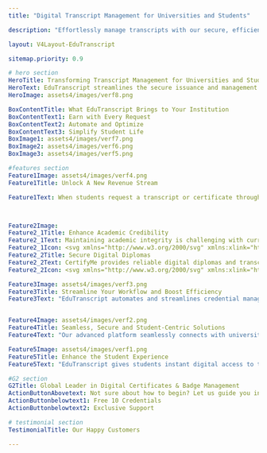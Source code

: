 ```yaml
---
title: "Digital Transcript Management for Universities and Students"

description: "Effortlessly manage transcripts with our secure, efficient platform for universities and students. Enhance accuracy, streamline tasks, and ensure top compliance standards."

layout: V4Layout-EduTranscript

sitemap.priority: 0.9

# hero section
HeroTitle: Transforming Transcript Management for Universities and Students
HeroText: EduTranscript streamlines the secure issuance and management of transcripts, migration, transfer, bonafide, and rank certificates.
HeroImage: assets4/images/verf8.png

BoxContentTitle: What EduTranscript Brings to Your Institution
BoxContentText1: Earn with Every Request
BoxContentText2: Automate and Optimize
BoxContentText3: Simplify Student Life
BoxImage1: assets4/images/verf7.png
BoxImage2: assets4/images/verf6.png
BoxImage3: assets4/images/verf5.png

#features section
Feature1Image: assets4/images/verf4.png
Feature1Title: Unlock A New Revenue Stream

Feature1Text: When students request a transcript or certificate through our portal, a fee is applied, which is shared between your university and CertifyMe. This partnership transforms routine administrative tasks into a valuable revenue stream, benefiting both institutions and CertifyMe.



Feature2Image: 
Feature2_1Title: Enhance Academic Credibility
Feature2_1Text: Maintaining academic integrity is challenging with current methods. CertifyMe's digital diplomas and transcripts ensure enhanced security and reliability, boosting the university's qualification value.
Feature2_1Icon: <svg xmlns="http://www.w3.org/2000/svg" xmlns:xlink="http://www.w3.org/1999/xlink" img width="76px" version="1.1" x="0px" y="0px" viewBox="0 0 72 90" style="enable-background:new 0 0 72 72;" xml:space="preserve"><path d="M30.16,20.91c0-5.08-4.06-9.14-9.05-9.14c-5.08,0-9.14,4.06-9.14,9.14c0,5.08,4.06,9.14,9.14,9.14  C26.09,30.05,30.16,25.98,30.16,20.91L30.16,20.91z M17.69,23.22c-0.18-1.02,1.38-1.2,1.48-0.18c0.18,1.66,3.78,1.48,3.78-0.09  c0-2.12-5.26-0.28-5.26-4.15c0-1.48,1.29-2.49,2.58-2.77v-1.2c0-1.02,1.57-1.02,1.57,0v1.29c1.2,0.18,2.49,1.11,2.68,2.49  c0.09,1.02-1.48,1.11-1.57,0.09c-0.18-1.48-3.69-1.48-3.69,0.09c0,2.22,5.26,0.28,5.26,4.15c0,1.48-1.29,2.49-2.68,2.77V27  c0,1.02-1.57,1.02-1.57,0v-1.29C19.08,25.43,17.79,24.51,17.69,23.22L17.69,23.22z M31.82,20.91c0,5.91-4.8,10.8-10.71,10.8  c-6,0-10.8-4.89-10.8-10.8c0-6,4.8-10.8,10.8-10.8C27.02,10.11,31.82,14.91,31.82,20.91L31.82,20.91z M37.36,23.68l-2.12,0.37  c-0.37,0.09-0.65,0.28-0.74,0.65c-0.18,0.55-0.55,1.85-1.29,3.05c-0.09,0.28-0.09,0.55,0.09,0.83l1.29,1.85  c-1.11,1.48-2.49,2.86-3.97,3.97l-1.75-1.29c-0.28-0.18-0.65-0.18-0.92-0.09c-0.18,0.09-1.85,1.02-3.05,1.29  c-0.37,0.09-0.55,0.37-0.65,0.65l-0.37,2.22c-0.92,0.09-1.85,0.18-2.77,0.18c-1.02,0-1.94-0.09-2.86-0.18l-0.37-2.22  c-0.09-0.28-0.28-0.55-0.55-0.65c-1.2-0.28-2.95-1.2-3.05-1.29c-0.37-0.09-0.74-0.09-0.92,0.09l-1.75,1.29  c-1.57-1.11-2.95-2.49-4.06-3.97l1.29-1.85c0.18-0.28,0.18-0.55,0.09-0.83c-0.74-1.2-1.11-2.49-1.29-3.05  c-0.09-0.37-0.37-0.55-0.65-0.65l-2.12-0.37c-0.37-1.85-0.37-3.78,0-5.63l2.12-0.37c0.28,0,0.55-0.28,0.65-0.55  c0.18-0.65,0.55-1.94,1.29-3.05c0.09-0.28,0.09-0.65-0.09-0.92L7.54,11.4c1.11-1.57,2.49-2.86,4.06-3.97l1.75,1.2  c0.18,0.18,0.55,0.28,0.92,0.09c0.09-0.09,1.85-0.92,3.05-1.29c0.28-0.09,0.46-0.28,0.55-0.65l0.37-2.12  c0.92-0.18,1.85-0.28,2.86-0.28c0.92,0,1.85,0.09,2.77,0.28l0.37,2.12c0.09,0.37,0.28,0.55,0.65,0.65c1.2,0.37,2.86,1.2,3.05,1.29  c0.28,0.18,0.65,0.09,0.92-0.09l1.75-1.2c1.48,1.11,2.86,2.4,3.97,3.97l-1.29,1.75c-0.18,0.28-0.18,0.65-0.09,0.92  c0.74,1.11,1.11,2.4,1.29,3.05c0.09,0.28,0.37,0.55,0.74,0.55l2.12,0.37C37.63,19.89,37.63,21.83,37.36,23.68L37.36,23.68z   M38.83,17.22c-0.09-0.28-0.28-0.55-0.65-0.65l-2.22-0.37c-0.28-0.83-0.65-1.66-1.11-2.49l1.29-1.85c0.28-0.18,0.28-0.65,0.09-0.92  c-1.38-2.03-3.14-3.78-5.17-5.17c-0.28-0.18-0.65-0.18-1.02,0l-1.85,1.29c-0.74-0.37-1.57-0.74-2.4-1.02l-0.37-2.22  c-0.09-0.37-0.37-0.65-0.65-0.65c-1.2-0.28-2.49-0.37-3.69-0.37c-1.29,0-2.49,0.09-3.78,0.37c-0.28,0-0.55,0.28-0.55,0.65L16.4,6.05  c-0.92,0.28-1.75,0.65-2.49,1.02l-1.85-1.29c-0.28-0.18-0.74-0.18-1.02,0c-2.03,1.38-3.78,3.14-5.17,5.17  c-0.18,0.28-0.09,0.74,0.09,0.92l1.29,1.85c-0.46,0.83-0.74,1.66-1.02,2.49l-2.22,0.37c-0.37,0.09-0.65,0.37-0.74,0.65  c-0.46,2.4-0.46,4.89,0,7.29c0.09,0.37,0.37,0.65,0.74,0.74l2.22,0.37c0.28,0.83,0.55,1.66,1.02,2.4l-1.29,1.85  c-0.18,0.28-0.28,0.65-0.09,0.92c1.38,2.12,3.14,3.88,5.17,5.17c0.28,0.28,0.74,0.28,1.02,0.09l1.85-1.38  c0.74,0.46,1.57,0.83,2.49,1.02l0.37,2.31c0,0.28,0.28,0.55,0.55,0.65c1.29,0.18,2.49,0.37,3.78,0.37c1.2,0,2.49-0.18,3.69-0.37  c0.28-0.09,0.55-0.37,0.65-0.65l0.37-2.31c0.83-0.18,1.66-0.55,2.4-1.02l1.85,1.38c0.37,0.18,0.74,0.18,1.02-0.09  c2.03-1.29,3.78-3.05,5.17-5.17c0.18-0.28,0.18-0.65-0.09-0.92l-1.29-1.85c0.46-0.74,0.83-1.57,1.11-2.4l2.22-0.37  c0.37-0.09,0.55-0.37,0.65-0.74C39.29,22.11,39.29,19.62,38.83,17.22L38.83,17.22z M35.33,7.25c-1.02,0-1.02-1.57,0-1.57h16.25  c1.02,0,1.02,1.57,0,1.57H35.33z M39.02,12.23c-1.02,0-1.02-1.57,0-1.57h9.05c1.02,0,1.02,1.57,0,1.57H39.02z M40.86,17.22  c-1.02,0-1.02-1.57,0-1.57h3.51c1.02,0,1.02,1.57,0,1.57H40.86z M44,57.46c1.02,0,1.02,1.57,0,1.57h-3.97c-1.02,0-1.02-1.57,0-1.57  H44z M48.99,67.62c1.02,0,1.02,1.57,0,1.57H32.83c-1.02,0-1.02-1.57,0-1.57H48.99z M45.2,62.63c1.02,0,1.02,1.57,0,1.57h-8.77  c-1.11,0-1.11-1.57,0-1.57H45.2z M63.11,34.57c0,0.74-0.37,1.66-0.92,2.12l-4.34,4.43c-0.28,0.28-0.65,0.37-1.02,0.37  c-0.83,0-1.38-0.55-1.38-1.38c0-0.37,0.09-0.74,0.37-1.02l1.75-1.75c0.55-0.46,0.18-1.29-0.55-1.29H44.19  c-0.83,0-1.48-0.65-1.48-1.48c0-0.74,0.65-1.38,1.48-1.38h12.83c0.74,0,1.11-0.83,0.55-1.29l-1.75-1.85  c-0.28-0.28-0.37-0.65-0.37-1.02c0-0.74,0.55-1.38,1.38-1.38c0.37,0,0.74,0.18,1.02,0.37l4.34,4.43  C62.74,33,63.11,33.83,63.11,34.57L63.11,34.57z M64.68,34.57c0-1.29-0.46-2.22-1.38-3.23L58.96,27c-0.65-0.65-1.38-0.92-2.12-0.92  c-1.66,0-2.95,1.29-2.95,2.95c0,0.83,0.28,1.57,0.83,2.12l0.46,0.46H44.19c-1.66,0-2.95,1.29-2.95,2.95s1.29,2.95,2.95,2.95h10.98  l-0.46,0.46c-0.55,0.65-0.83,1.38-0.83,2.12c0,1.66,1.29,2.95,2.95,2.95c0.74,0,1.48-0.28,2.12-0.83l4.34-4.43  C64.22,36.88,64.68,35.86,64.68,34.57L64.68,34.57z M61.36,57.65c0-1.94-1.48-3.42-3.42-3.42c-1.85,0-3.42,1.48-3.42,3.42  c0,1.85,1.57,3.42,3.42,3.42C59.88,61.06,61.36,59.49,61.36,57.65L61.36,57.65z M63.02,57.65c0,2.77-2.31,4.98-5.08,4.98  s-4.98-2.22-4.98-4.98c0-2.77,2.22-5.08,4.98-5.08S63.02,54.88,63.02,57.65L63.02,57.65z M65.79,59.12  c-0.09,0.46,0.09,0.74,0.28,0.83l1.2,1.02c-0.37,1.11-0.92,2.12-1.66,3.05l-1.57-0.55c-0.28-0.09-0.65-0.09-0.83,0.09  c-0.28,0.28-1.38,1.02-2.68,1.57c-0.28,0.09-0.46,0.37-0.55,0.65l-0.28,1.57c-1.11,0.28-2.31,0.28-3.42,0l-0.37-1.57  c0-0.28-0.28-0.55-0.46-0.65c-1.38-0.55-2.4-1.29-2.68-1.57c-0.28-0.18-0.55-0.18-0.83-0.09l-1.57,0.55  c-0.74-0.92-1.29-1.94-1.75-3.05l1.29-1.02c0.09-0.09,0.37-0.37,0.28-0.83c-0.18-1.02-0.18-2.03,0-3.05  c0.09-0.37-0.18-0.65-0.28-0.74l-1.29-1.11c0.46-1.11,1.02-2.12,1.75-2.95l1.57,0.55c0.28,0.09,0.55,0,0.83-0.18  c0.28-0.28,1.29-1.02,2.68-1.57c0.18-0.09,0.46-0.28,0.46-0.55l0.37-1.66c1.11-0.18,2.31-0.18,3.42,0l0.28,1.66  c0.09,0.28,0.28,0.46,0.55,0.55c1.29,0.55,2.4,1.29,2.68,1.57c0.18,0.18,0.55,0.28,0.83,0.18l1.57-0.55  c0.74,0.83,1.29,1.85,1.66,2.95l-1.2,1.11c-0.18,0.09-0.37,0.37-0.28,0.74C65.97,57.09,65.97,58.11,65.79,59.12L65.79,59.12z   M67.45,56.26l1.29-1.11c0.28-0.28,0.37-0.55,0.28-0.92c-0.55-1.66-1.38-3.14-2.58-4.43c-0.18-0.28-0.55-0.37-0.92-0.28l-1.66,0.55  c-0.65-0.55-1.48-1.02-2.31-1.29l-0.37-1.75c0-0.28-0.28-0.55-0.55-0.65c-1.75-0.37-3.51-0.37-5.26,0  c-0.37,0.09-0.55,0.37-0.65,0.65l-0.28,1.75c-0.83,0.28-1.66,0.74-2.4,1.29l-1.66-0.55c-0.28-0.09-0.65,0-0.83,0.28  c-1.2,1.29-2.12,2.77-2.58,4.43c-0.09,0.37,0,0.65,0.18,0.92l1.38,1.11c-0.18,0.92-0.18,1.85,0,2.77l-1.38,1.11  c-0.18,0.18-0.28,0.55-0.18,0.83c0.46,1.66,1.38,3.23,2.58,4.43c0.18,0.28,0.55,0.46,0.83,0.28l1.66-0.55  c0.74,0.55,1.57,1.02,2.4,1.38l0.28,1.66c0.09,0.37,0.28,0.65,0.65,0.65c1.75,0.46,3.51,0.46,5.26,0c0.28,0,0.55-0.28,0.55-0.65  l0.37-1.66c0.83-0.37,1.66-0.83,2.31-1.38l1.66,0.55c0.37,0.18,0.74,0,0.92-0.28c1.2-1.2,2.03-2.77,2.58-4.43  c0.09-0.28,0-0.65-0.28-0.83l-1.29-1.11C67.54,58.11,67.54,57.18,67.45,56.26L67.45,56.26z M29.14,43.89c0,0.74,0.37,1.57,0.92,2.12  l4.34,4.34c0.28,0.28,0.65,0.46,1.02,0.46c0.83,0,1.38-0.65,1.38-1.38c0-0.37-0.09-0.74-0.37-1.02l-1.75-1.85  c-0.55-0.46-0.18-1.29,0.55-1.29h12.83c0.83,0,1.38-0.65,1.38-1.38c0-0.83-0.55-1.48-1.38-1.48H35.23c-0.74,0-1.11-0.83-0.55-1.29  l1.75-1.75c0.28-0.28,0.37-0.65,0.37-1.02c0-0.83-0.55-1.38-1.38-1.38c-0.37,0-0.74,0.09-1.02,0.37l-4.34,4.43  C29.51,42.23,29.14,43.06,29.14,43.89L29.14,43.89z M27.57,43.89c0-1.38,0.46-2.31,1.38-3.23l4.34-4.43  c0.65-0.55,1.38-0.83,2.12-0.83c1.66,0,2.95,1.29,2.95,2.95c0,0.74-0.28,1.48-0.83,2.12l-0.46,0.37h10.98  c1.66,0,2.95,1.38,2.95,3.05c0,1.57-1.29,2.95-2.95,2.95H37.08l0.46,0.46c0.55,0.55,0.83,1.29,0.83,2.12c0,1.57-1.29,2.95-2.95,2.95  c-0.74,0-1.48-0.28-2.12-0.92l-4.34-4.34C28.03,46.11,27.57,45.18,27.57,43.89L27.57,43.89z"/></svg>
Feature2_2Title: Secure Digital Diplomas
Feature2_2Text: CertifyMe provides reliable digital diplomas and transcripts, reinforcing the university's academic reputation and ensuring the credibility of qualifications.
Feature2_2Icon: <svg xmlns="http://www.w3.org/2000/svg" xmlns:xlink="http://www.w3.org/1999/xlink" img width="56px" version="1.1" x="0px" y="0px" viewBox="0 0 66 82.5" style="enable-background:new 0 0 66 66;" xml:space="preserve"><path d="M50.52,36.28c-0.22-1.67-0.92-3.23-2.04-4.52c0,0,0,0,0,0c0,0,0,0,0,0c-0.6-0.69-1.3-1.28-2.09-1.74  c-3.19-1.9-7.22-1.53-10.02,0.92c-1.73,1.5-2.76,3.6-2.92,5.89c-0.16,2.29,0.59,4.51,2.1,6.24c0.21,0.24,0.43,0.47,0.66,0.68  c1.61,1.48,3.7,2.26,5.8,2.26c1.5,0,3.01-0.39,4.37-1.2c0.45-0.26,0.88-0.57,1.28-0.92c0,0,0,0,0,0c1.72-1.51,2.76-3.6,2.91-5.89  C50.61,37.41,50.59,36.84,50.52,36.28z M48.49,38.81c-0.07,0.32-0.15,0.64-0.27,0.95c-0.03,0.08-0.07,0.16-0.11,0.25  c-0.05,0.12-0.09,0.23-0.15,0.35c-0.04,0.08-0.08,0.15-0.12,0.22c-0.06,0.11-0.12,0.23-0.19,0.34c-0.03,0.05-0.07,0.1-0.1,0.15  c-0.09,0.13-0.17,0.26-0.27,0.39c-0.01,0.01-0.01,0.01-0.02,0.02c-0.26,0.33-0.55,0.65-0.88,0.93c-0.31,0.27-0.64,0.51-0.99,0.71  c-2.75,1.64-6.28,1.08-8.39-1.34c-1.17-1.34-1.74-3.05-1.62-4.83c0.12-1.77,0.92-3.39,2.26-4.56c1.24-1.09,2.8-1.65,4.37-1.65  c1.17,0,2.34,0.31,3.39,0.94c0.61,0.36,1.15,0.81,1.61,1.34c0.15,0.17,0.28,0.34,0.41,0.52c0.89,1.25,1.32,2.75,1.22,4.3  C48.61,38.18,48.56,38.5,48.49,38.81z"/><path d="M63.98,55.98l-7.44-8.51c-0.3-0.35-0.72-0.56-1.18-0.59c-0.46-0.03-0.9,0.12-1.25,0.42l-1.21,1.06l-1.4-1.63  c0.33-0.34,0.65-0.69,0.94-1.06c3.99-5.02,3.82-12.19-0.41-17.04c0,0,0,0,0,0c-1.42-1.62-3.2-2.85-5.17-3.61v-7.21  c0-0.03-0.01-0.05-0.02-0.08c-0.01-0.07-0.02-0.15-0.04-0.22c-0.01-0.04-0.02-0.08-0.04-0.11c-0.04-0.09-0.09-0.17-0.16-0.24  c-0.01-0.01-0.01-0.02-0.02-0.03L32.89,3.45c-0.01-0.01-0.01-0.01-0.02-0.01c-0.08-0.08-0.17-0.13-0.26-0.18  c-0.03-0.01-0.06-0.02-0.1-0.03c-0.08-0.03-0.16-0.04-0.25-0.05c-0.02,0-0.04-0.01-0.06-0.01H7.49C3.91,3.17,1,6.08,1,9.65v46.42  c0,3.58,2.91,6.49,6.49,6.49h32.88c3.58,0,6.49-2.91,6.49-6.49v-6.29c0.8-0.31,1.59-0.69,2.35-1.18c0.3-0.2,0.57-0.39,0.83-0.59  l1.39,1.62l-0.96,0.84c-0.71,0.62-0.79,1.71-0.16,2.43l7.44,8.51c0.82,0.94,1.97,1.41,3.12,1.41c0.96,0,1.93-0.33,2.71-1.02  C65.3,60.32,65.48,57.7,63.98,55.98z M43.55,16.85h-5.82c-2.51,0-4.55-2.04-4.55-4.55V6.48L43.55,16.85z M44.92,56.07  c0,2.51-2.04,4.55-4.55,4.55H7.49c-2.51,0-4.55-2.04-4.55-4.55V9.65c0-2.51,2.04-4.55,4.55-4.55h23.75v7.2  c0,3.58,2.91,6.49,6.49,6.49h7.2v5.63c-0.04-0.01-0.08-0.01-0.12-0.02c-0.45-0.1-0.9-0.17-1.36-0.23c-0.07-0.01-0.15-0.01-0.22-0.02  c-0.46-0.04-0.92-0.07-1.38-0.07c-0.05,0-0.1,0-0.15,0.01c-0.46,0.01-0.91,0.04-1.36,0.1c-0.04,0-0.07,0.01-0.11,0.01  c-0.45,0.06-0.9,0.15-1.35,0.26c-0.07,0.02-0.14,0.03-0.21,0.05c-0.43,0.11-0.85,0.25-1.27,0.4c-0.08,0.03-0.16,0.06-0.24,0.09  c-0.41,0.16-0.82,0.34-1.21,0.55c-0.07,0.04-0.14,0.08-0.21,0.11c-0.4,0.22-0.8,0.45-1.18,0.71c-0.05,0.03-0.09,0.07-0.14,0.1  c-0.4,0.28-0.8,0.58-1.17,0.91c-2.68,2.34-4.29,5.59-4.53,9.13c-0.03,0.44-0.04,0.89-0.02,1.32c0.03,1,0.19,1.98,0.43,2.94  c0.51,1.97,1.47,3.81,2.85,5.39c0,0,0,0,0,0c0.29,0.33,0.59,0.63,0.9,0.93c0.07,0.06,0.13,0.13,0.2,0.19  c0.31,0.28,0.63,0.55,0.97,0.8c0.05,0.04,0.1,0.07,0.14,0.1c0.32,0.23,0.64,0.44,0.98,0.64c0.05,0.03,0.1,0.06,0.16,0.1  c0.37,0.21,0.75,0.41,1.14,0.59c0.05,0.02,0.1,0.04,0.15,0.07c0.82,0.36,1.67,0.64,2.55,0.83c0.02,0,0.03,0.01,0.05,0.01  c1.85,0.4,3.8,0.41,5.7-0.02V56.07z M45.7,48.16c-0.01,0-0.1,0.03-0.11,0.04c-4.36,1.44-9.12,0.14-12.14-3.31l0,0  c-2-2.29-2.99-5.21-2.79-8.24c0.2-3.03,1.58-5.8,3.87-7.8c0.34-0.3,0.7-0.56,1.06-0.81c0.1-0.07,0.2-0.14,0.3-0.2  c0.32-0.2,0.64-0.39,0.97-0.56c0.06-0.03,0.12-0.07,0.19-0.1c0.39-0.19,0.78-0.35,1.18-0.49c0.11-0.04,0.22-0.07,0.32-0.11  c0.33-0.11,0.67-0.2,1.01-0.27c0.09-0.02,0.19-0.05,0.28-0.06c0.42-0.08,0.84-0.14,1.26-0.17c0.1-0.01,0.19-0.01,0.29-0.01  c0.37-0.02,0.74-0.02,1.12,0c0.07,0,0.15,0,0.22,0.01c0.43,0.03,0.85,0.08,1.28,0.16c0.09,0.02,0.18,0.04,0.26,0.05  c0.44,0.09,0.88,0.2,1.31,0.34c0,0,0,0,0,0l0.17,0.05c1.84,0.63,3.5,1.75,4.81,3.25v0c3.61,4.14,3.76,10.26,0.35,14.55  c-0.41,0.51-0.85,0.98-1.37,1.45c0,0,0,0-0.01,0.01c0,0-0.01,0-0.02,0.01c0,0,0,0.01-0.01,0.01c-0.01,0.01-0.02,0.02-0.03,0.03  c-0.38,0.33-0.81,0.66-1.34,1.01C47.38,47.47,46.58,47.86,45.7,48.16z M62.31,60.36c-0.91,0.8-2.3,0.7-3.09-0.21l-7.3-8.35l3.3-2.89  l7.3,8.35C63.31,58.17,63.22,59.56,62.31,60.36z"/><path d="M43.94,34.84l-3.53,3.53l-0.92-0.92c-0.38-0.38-0.99-0.38-1.37,0c-0.38,0.38-0.38,0.99,0,1.37l1.6,1.6  c0.18,0.18,0.43,0.28,0.69,0.28s0.5-0.1,0.69-0.28l4.22-4.22c0.38-0.38,0.38-0.99,0-1.37C44.94,34.46,44.32,34.46,43.94,34.84z"/><path d="M6.76,35.41h18.88c0.54,0,0.97-0.43,0.97-0.97s-0.43-0.97-0.97-0.97H6.76c-0.54,0-0.97,0.43-0.97,0.97  S6.23,35.41,6.76,35.41z"/><path d="M6.76,42.22h18.88c0.54,0,0.97-0.43,0.97-0.97s-0.43-0.97-0.97-0.97H6.76c-0.54,0-0.97,0.43-0.97,0.97  S6.23,42.22,6.76,42.22z"/><path d="M6.76,49.02h18.88c0.54,0,0.97-0.43,0.97-0.97s-0.43-0.97-0.97-0.97H6.76c-0.54,0-0.97,0.43-0.97,0.97  S6.23,49.02,6.76,49.02z"/><path d="M37.31,53.89H6.76c-0.54,0-0.97,0.43-0.97,0.97s0.43,0.97,0.97,0.97h30.55c0.54,0,0.97-0.43,0.97-0.97  S37.85,53.89,37.31,53.89z"/><path d="M7.85,24.74l0.07,0.1c1.59,2.1,3.89,3.5,6.48,3.95c0.19,0.03,0.38,0.06,0.55,0.08c0.39,0.05,0.8,0.07,1.26,0.07  c0.46,0,0.87-0.02,1.25-0.07c2.78-0.33,5.34-1.8,7.04-4.04l0.06-0.08c0.07-0.09,0.13-0.18,0.17-0.23c0.01-0.01,0.01-0.02,0.02-0.03  c0,0,0.01-0.01,0.01-0.01c0,0,0,0,0,0c1.22-1.74,1.87-3.79,1.87-5.94c0-5.74-4.67-10.41-10.41-10.41S5.79,12.79,5.79,18.53  c0,2.16,0.66,4.23,1.87,5.94C7.72,24.57,7.79,24.65,7.85,24.74z M15.18,26.94c-0.15-0.02-0.3-0.04-0.45-0.07  c-0.25-0.04-0.5-0.1-0.75-0.17c-0.08-0.02-0.16-0.05-0.25-0.08c-0.16-0.05-0.32-0.1-0.48-0.16c-0.1-0.04-0.19-0.08-0.28-0.12  c-0.14-0.06-0.28-0.12-0.42-0.18c-0.1-0.05-0.19-0.1-0.29-0.15c-0.13-0.07-0.26-0.13-0.38-0.21c-0.1-0.06-0.19-0.12-0.28-0.18  c-0.12-0.08-0.24-0.15-0.35-0.24c-0.09-0.07-0.18-0.14-0.27-0.21c-0.11-0.09-0.22-0.17-0.32-0.26c-0.09-0.08-0.17-0.15-0.25-0.23  c-0.1-0.1-0.2-0.19-0.3-0.29c-0.08-0.08-0.16-0.17-0.24-0.26c-0.05-0.05-0.09-0.11-0.14-0.16c1.67-1.8,3.99-2.82,6.47-2.82  c2.5,0,4.82,1.02,6.47,2.81c-0.05,0.06-0.1,0.12-0.16,0.18c-0.08,0.09-0.16,0.18-0.25,0.27c-0.11,0.11-0.22,0.22-0.33,0.32  c-0.09,0.08-0.18,0.16-0.27,0.24c-0.12,0.1-0.24,0.2-0.37,0.29c-0.09,0.07-0.19,0.14-0.28,0.21c-0.13,0.09-0.27,0.17-0.4,0.26  c-0.1,0.06-0.19,0.12-0.29,0.18c-0.14,0.08-0.29,0.15-0.44,0.22c-0.1,0.05-0.2,0.1-0.3,0.14c-0.16,0.07-0.32,0.13-0.48,0.19  c-0.1,0.04-0.19,0.07-0.29,0.11c-0.18,0.06-0.37,0.11-0.55,0.15c-0.08,0.02-0.16,0.05-0.24,0.07c-0.27,0.06-0.54,0.11-0.82,0.14  C16.6,27.02,15.83,27.03,15.18,26.94z M14.22,17.24c0-1.1,0.89-1.99,1.99-1.99c1.1,0,1.99,0.89,1.99,1.99c0,1.1-0.89,1.99-1.99,1.99  C15.11,19.22,14.22,18.33,14.22,17.24z M16.21,10.06c4.67,0,8.47,3.8,8.47,8.47c0,1.33-0.31,2.62-0.9,3.8  c-1.27-1.26-2.82-2.16-4.51-2.65c0.54-0.67,0.87-1.51,0.87-2.44c0-2.17-1.76-3.93-3.93-3.93s-3.93,1.76-3.93,3.93  c0,0.93,0.34,1.77,0.88,2.44c-1.7,0.5-3.25,1.4-4.52,2.65c-0.59-1.17-0.9-2.46-0.9-3.8C7.73,13.86,11.53,10.06,16.21,10.06z"/></svg>

Feature3Image: assets4/images/verf3.png
Feature3Title: Streamline Your Workflow and Boost Efficiency
Feature3Text: "EduTranscript automates and streamlines credential management by digitizing and centralizing requests, reducing administrative tasks, and improving operational efficiency, allowing your team to focus on more important activities."


Feature4Image: assets4/images/verf2.png
Feature4Title: Seamless, Secure and Student-Centric Solutions
Feature4Text: "Our advanced platform seamlessly connects with universities and higher education institutions around the world to efficiently process and manage a diverse range of academic credentials, all while ensuring the highest standards of security and compliance."

Feature5Image: assets4/images/verf1.png
Feature5Title: Enhance the Student Experience
Feature5Text: "EduTranscript gives students instant digital access to their academic records, making it simple to request, receive, and exchange credentials. This improves their entire experience and streamlines their educational journey."

#G2 section
G2Title: Global Leader in Digital Certificates & Badge Management
ActionButtonAbovetext: Not sure about how to begin? Let us guide you in the right direction!
ActionButtonbelowtext1: Free 10 Credentials
ActionButtonbelowtext2: Exclusive Support

# testimonial section
TestimonialTitle: Our Happy Customers

---
```

